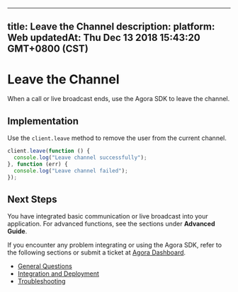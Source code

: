
---
title: Leave the Channel
description: 
platform: Web
updatedAt: Thu Dec 13 2018 15:43:20 GMT+0800 (CST)
---
# Leave the Channel
When a call or live broadcast ends, use the Agora SDK to leave the channel.

## Implementation

Use the `client.leave`  method to remove the user from the current channel.

```javascript
client.leave(function () {
  console.log("Leave channel successfully");
}, function (err) {
  console.log("Leave channel failed");
});
```

## Next Steps
You have integrated basic communication or live broadcast into your application. For advanced functions, see the sections under **Advanced Guide**.

If you encounter any problem integrating or using the Agora SDK, refer to the following sections or submit a ticket at [Agora Dashboard](https://dashboard.agora.io).

- [General Questions](../../en/Agora%20Platform/general_questions.md)
- [Integration and Deployment](../../en/Agora%20Platform/general_questions.md)
- [Troubleshooting](../../en/Agora%20Platform/general_questions.md)

